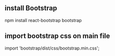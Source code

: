 ## install Bootstrap

npm install react-bootstrap bootstrap






## import bootstrap css on main file

import 'bootstrap/dist/css/bootstrap.min.css';